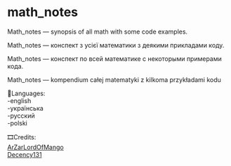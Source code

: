 # math_notes

Math_notes — synopsis of all math with some code examples.

Math_notes — конспект з усієї математики з деякими прикладами коду. 

Math_notes — конспект по всей математике с некоторыми примерами кода.

Math_notes — kompendium całej matematyki z kilkoma przykładami kodu 

📜Languages:
<br>-english
<br>-українська
<br>-русский
<br>-polski

🎞Credits:
<br>[ArZarLordOfMango](https://github.com/ArZarLordOfMango)
<br>[Decency131](https://github.com/decency131)
